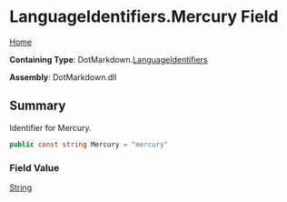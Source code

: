 # LanguageIdentifiers\.Mercury Field

[Home](../../../README.md)

**Containing Type**: DotMarkdown\.[LanguageIdentifiers](../README.md)

**Assembly**: DotMarkdown\.dll

## Summary

Identifier for Mercury\.

```csharp
public const string Mercury = "mercury"
```

### Field Value

[String](https://docs.microsoft.com/en-us/dotnet/api/system.string)

